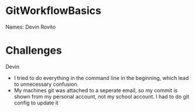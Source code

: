 # GitWorkflowBasics

Names: Devin Rovito

# Challenges
Devin
- I tried to do everything in the command line in the beginning, which lead to unnecessary confusion. 
- My machines git was attached to a seperate email, so my commit is shown from my personal account, not my school account. I had to do git config to update it